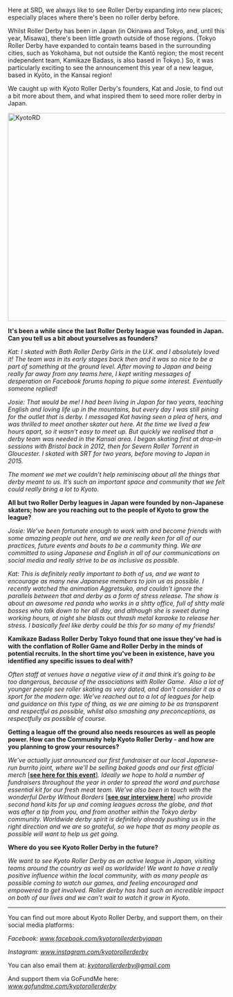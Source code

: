 <html><body><p>Here at SRD, we always like to see Roller Derby expanding into new places; especially places where there's been no roller derby before.

Whilst Roller Derby has been in Japan (in Okinawa and Tokyo, and, until this year, Misawa), there's been little growth outside of those regions. (Tokyo Roller Derby have expanded to contain teams based in the surrounding cities, such as Yokohama, but not outside the Kantō region; the most recent independent team, Kamikaze Badass, is also based in Tokyo.) So, it was particularly exciting to see the announcement this year of a new league, based in Kyōto, in the Kansai region!

We caught up with Kyoto Roller Derby's founders, Kat and Josie, to find out a bit more about them, and what inspired them to seed more roller derby in Japan.

<img class=" size-full wp-image-26824 aligncenter" src="/2018/06/kyotord.jpg" alt="KyotoRD" width="621" height="480">

<strong>It's been a while since the last Roller Derby league was founded in Japan. Can you tell us a bit about yourselves as founders? </strong>

<i><span style="font-weight:400;">Kat: I skated with Bath Roller Derby Girls in the U.K. and I absolutely loved it! The team was in its early stages back then and it was so nice to be a part of something at the ground level. After moving to Japan and being really far away from any teams here, I kept writing messages of desperation on Facebook forums hoping to pique some interest. Eventually someone replied! </span></i>

<i><span style="font-weight:400;">Josie: That would be me! I had been living in Japan for two years, teaching English and loving life up in the mountains, but every day I was still pining for the outlet that is derby. I messaged Kat having seen a plea of hers, and was thrilled to meet another skater out here. At the time we lived a few hours apart, so it wasn’t easy to meet up. But quickly we realised that a derby team was needed in the Kansai area. I began skating first at drop-in sessions with Bristol back in 2012, then for Severn Roller Torrent in Gloucester. I skated with SRT for two years, before moving to Japan in 2015. </span></i>

<i><span style="font-weight:400;">The moment we met we couldn’t help reminiscing about all the things that derby meant to us. It’s such an important space and community that we felt could really bring a lot to Kyoto. </span></i>

<strong>All but two Roller Derby leagues in Japan were founded by non-Japanese skaters; how are you reaching out to the people of Kyoto to grow the league? </strong>

<i><span style="font-weight:400;">Josie: We’ve been fortunate enough to work with and become friends with some amazing people out here, and we are really keen for all of our practices, future events and bouts to be a community thing. We are committed to using Japanese and English in all of our communications on social media and really strive to be as inclusive as possible.</span></i>

<i><span style="font-weight:400;">Kat: This is definitely really important to both of us, and we want to encourage as many new Japanese members to join us as possible. I recently watched the animation Aggretsuko, and couldn’t ignore the parallels between that and derby as a form of stress release. The show is about an awesome red panda who works in a sh*tty office, full of sh*tty male bosses who talk down to her all day, and although she is sweet during working hours, at night she blasts out thrash metal karaoke to release her stress. I basically feel like derby could be this for so many of my friends! </span></i>

<strong>Kamikaze Badass Roller Derby Tokyo found that one issue they've had is with the conflation of Roller Game and Roller Derby in the minds of potential recruits. In the short time you've been in existence, have you identified any specific issues to deal with?</strong>

<i><span style="font-weight:400;">Often staff at venues have a negative view of it and think it’s going to be too dangerous, because of the associations with Roller Game.  Also a lot of younger people see roller skating as very dated, and don’t consider it as a sport for the modern age. We’ve reached out to a lot of leagues for help and guidance on this type of thing, as we are aiming to be as transparent and respectful as possible, whilst also smashing any preconceptions, as respectfully as possible of course.</span></i>

<strong>Getting a league off the ground also needs resources as well as people power. How can the Community help Kyoto Roller Derby - and how are you planning to grow your resources? </strong>

<i><span style="font-weight:400;">We’ve actually just announced our first fundraiser at our local Japanese-run burrito joint, where we’ll be selling baked goods and our first official merch </span></i><span style="font-weight:400;">[<a href="https://www.facebook.com/events/162229187965089/"><strong>see here for this event</strong></a>]</span><i><span style="font-weight:400;">. Ideally we hope to hold a number of fundraisers throughout the year in order to spread the word and purchase essential kit for our fresh meat team. We’ve also been in touch with the wonderful Derby Without Borders </span></i><span style="font-weight:400;">[<a href="https://scottishrollerderbyblog.com/2018/06/05/derby-without-borders-an-interview-with-founder-mae-dae/"><strong>see our interview here</strong></a>]</span><i><span style="font-weight:400;"> who provide second hand kits for up and coming leagues across the globe, and that was after a tip from you, and from another within the Tokyo derby community. Worldwide derby spirit is definitely already pushing us in the right direction and we are so grateful, so we hope that as many people as possible will want to help us get going. </span></i>

<strong>Where do you see Kyoto Roller Derby in the future? </strong>

<i><span style="font-weight:400;">We want to see Kyoto Roller Derby as an active league in Japan, visiting teams around the country as well as worldwide! We want to have a really positive influence within the local community, with as many people as possible coming to watch our games, and feeling encouraged and empowered to get involved. Roller derby has had such an incredible impact on both of our lives and we can’t wait to watch it grow in Kyoto.</span></i>

</p><hr>

You can find out more about Kyoto Roller Derby, and support them, on their social media platforms:

<i><span style="font-weight:400;">Facebook: <a href="http://www.facebook.com/kyotorollerderbyjapan">www.facebook.com/kyotorollerderbyjapan</a></span></i>

<i><span style="font-weight:400;">Instagram: </span></i><a href="http://www.instagram.com/kyotorollerderbyjapan"><i><span style="font-weight:400;">www.instagram.com/kyotorollerderby</span></i></a>

<span style="font-weight:400;">You can also email them at:</span><i><span style="font-weight:400;"> <a href="mailto:kyotorollerderby@gmail.com">kyotorollerderby@gmail.com</a></span></i>

<span style="font-weight:400;">And support them via GoFundMe here:</span><i><span style="font-weight:400;"> <a href="http://www.gofundme.com/kyotorollerderby">www.gofundme.com/kyotorollerderby</a></span></i></body></html>
